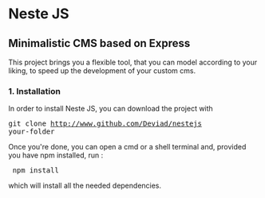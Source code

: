 # Neste JS

## Minimalistic CMS based on Express


This project brings you a flexible tool, that you can model according to your liking, to speed up the development of your custom 
cms.


### 1. Installation

In order to install Neste JS, you can download the project with <pre>git clone http://www.github.com/Deviad/nestejs your-folder</pre>

Once you're done, you can open a cmd or a shell terminal and, provided you have npm installed, run : <pre> npm install </pre>

which will install all the needed dependencies.
